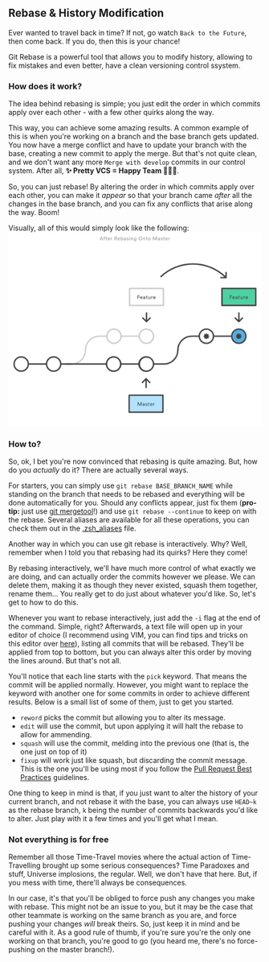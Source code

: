 ## Rebase & History Modification
Ever wanted to travel back in time? If not, go watch `Back to the Future`, then
come back. If you do, then this is your chance!

Git Rebase is a powerful tool that allows you to modify history, allowing to fix
mistakes and even better, have a clean versioning control ssystem.

### How does it work?
The idea behind rebasing is simple; you just edit the order in which commits
apply over each other - with a few other quirks along the way.

This way, you can achieve some amazing results. A common example of this is when
you're working on a branch and the base branch gets updated. You now have a
merge conflict and have to update your branch with the base, creating a new
commit to apply the merge. But that's not quite clean, and we don't want any
more `Merge with develop` commits in our control system. After all, **✨ Pretty 
VCS = Happy Team 💁🏻‍♂️**.

So, you can just rebase! By altering the order in which commits apply over each
other, you can make it _appear_ so that your branch came _after_ all the changes
in the base branch, and you can fix any conflicts that arise along the way.
Boom!

Visually, all of this would simply look like the following:
![Rebase Image](rebase.png "Git Rebase Visually")

### How to?
So, ok, I bet you're now convinced that rebasing is quite amazing. But, how do
you _actually_ do it? There are actually several ways. 

For starters, you can simply use `git rebase BASE_BRANCH_NAME` while standing on
the branch that needs to be rebased and everything will be done automatically
for you. Should any conflicts appear, just fix them (**pro-tip:** just use [git
mergetool](Mergetool.md)!) and use `git rebase --continue` to keep on with the
rebase. Several aliases are available for all these operations, you can check
them out in the [.zsh_aliases](../.zsh/.zsh_aliases) file.

Another way in which you can use git rebase is interactively. Why? Well,
remember when I told you that rebasing had its quirks? Here they come!

By rebasing interactively, we'll have much more control of what exactly we are
doing, and can actually order the commits however we please. We can delete them,
making it as though they never existed, squash them together, rename them...
You really get to do just about whatever you'd like. So, let's get to how to do
this.

Whenever you want to rebase interactively, just add the `-i` flag at the end of
the command. Simple, right? Afterwards, a text file will open up in your editor
of choice (I recommend using VIM, you can find tips and tricks on this editor
over [here](VIM.md)), listing all commits that will be rebased. They'll be
applied from top to bottom, but you can always alter this order by moving the
lines around. But that's not all.

You'll notice that each line starts with the `pick` keyword. That means the
commit will be applied normally. However, you might want to replace the keyword
with another one for some commits in order to achieve different results. Below
is a small list of some of them, just to get you started.

- `reword` picks the commit but allowing you to alter its message.
- `edit` will use the commit, but upon applying it will halt the rebase to allow
  for ammending.
- `squash` will use the commit, melding into the previous one (that is, the one
  just on top of it)
- `fixup` will work just like squash, but discarding the commit message. This is
  the one you'll be using most if you follow the 
  [Pull Request Best Practices](../BestPractices/PullRequests) guidelines.

One thing to keep in mind is that, if you just want to alter the history of your
current branch, and not rebase it with the base, you can always use `HEAD~k` as
the rebase branch, `k` being the number of commits backwards you'd like to
alter. Just play with it a few times and you'll get what I mean.

### Not everything is for free
Remember all those Time-Travel movies where the actual action of Time-Travelling
brought up some serious consequences? Time Paradoxes and stuff, Universe
implosions, the regular. Well, we don't have that here. But, if you mess with
time, there'll always be consequences.

In our case, it's that you'll be obliged to force push any changes you make with
rebase. This might not be an issue to you, but it may be the case that other
teammate is working on the same branch as you are, and force pushing your
changes _will_ break theirs. So, just keep it in mind and be careful with it. As
a good rule of thumb, if you're sure you're the only one working on that branch,
you're good to go (you heard me, there's no force-pushing on the master
branch!).
